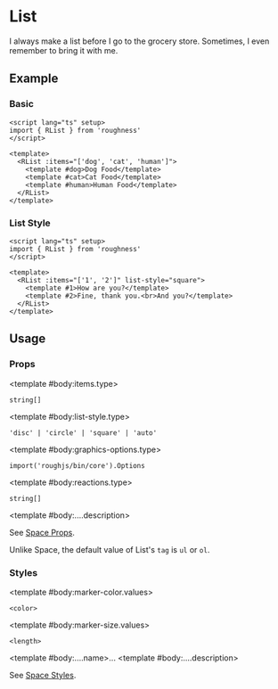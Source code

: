 <script lang="ts" setup>
import { RDetails, RList, RSpace, RTable } from 'roughness'
</script>

# List

I always make a list before I go to the grocery store. Sometimes, I even remember to bring it with me.

## Example

### Basic

<RDetails>
  <template #summary>Show Code</template>

```vue
<script lang="ts" setup>
import { RList } from 'roughness'
</script>

<template>
  <RList :items="['dog', 'cat', 'human']">
    <template #dog>Dog Food</template>
    <template #cat>Cat Food</template>
    <template #human>Human Food</template>
  </RList>
</template>
```

</RDetails>

<RList :items="['dog', 'cat', 'human']">
  <template #dog>Dog Food</template>
  <template #cat>Cat Food</template>
  <template #human>Human Food</template>
</RList>

### List Style

<RDetails>
  <template #summary>Show Code</template>

```vue
<script lang="ts" setup>
import { RList } from 'roughness'
</script>

<template>
  <RList :items="['1', '2']" list-style="square">
    <template #1>How are you?</template>
    <template #2>Fine, thank you.<br>And you?</template>
  </RList>
</template>
```

</RDetails>

<RList :items="['1', '2']" list-style="square">
  <template #1>How are you?</template>
  <template #2>Fine, thank you.<br>And you?</template>
</RList>

## Usage

### Props

<RSpace overflow>
<RTable
  :columns="['name', 'type', 'default', 'description']"
  :rows="['items', 'list-style', 'graphics-options', 'reactions', '...']"
>
  <template #body:*.name="{ row }">{{ row }}</template>

  <template #body:items.type>

  `string[]`

  </template>
  <template #body:items.default>
    <RText type="error">Required</RText>
  </template>
  <template #body:items.description>
    Item keys. Recommended to use all lowercase letters and hyphens and underscores.
  </template>

  <template #body:list-style.type>

  `'disc' | 'circle' | 'square' | 'auto'`

  </template>
  <template #body:list-style.default>

  `'disc'`

  </template>
  <template #body:list-style.description>

  Marker style of the list. See [`list-style-type`](https://developer.mozilla.org/en-US/docs/Web/CSS/list-style-type).

  When declared as `auto`, the list will be **ordered** and the markers will be drawn by the user agent.

  </template>

  <template #body:graphics-options.type>

  `import('roughjs/bin/core').Options`

  </template>
  <template #body:graphics-options.description>

  [Options for Rough.js](https://github.com/rough-stuff/rough/wiki#options).

  See [Graphics Configuration](/components/graphics#component-prop).

  </template>

  <template #body:reactions.type>

  `string[]`

  </template>
  <template #body:reactions.default>

  `['hover-at', 'focus-within', 'active']`

  </template>
  <template #body:reactions.description>

  States that trigger graphics redrawing.

  See [Reactions](/guide/theme#reactions).

  </template>

  <template #body:....description>

  See [Space Props](/components/space#props).

  Unlike Space, the default value of List's `tag` is `ul` or `ol`.

  </template>
</RTable>
</RSpace>

### Styles

<RSpace overflow>
<RTable
  :columns="['name', 'values', 'default', 'description']"
  :rows="['marker-color', 'marker-size', '...']"
>
  <template #body:*.name="{ row }">--r-list-{{ row }}</template>

  <template #body:marker-color.values>

  `<color>`

  </template>
  <template #body:marker-color.default>

  `var(--r-common-primary-color)`

  </template>
  <template #body:marker-color.description>
    Color of the list marker.
  </template>

  <template #body:marker-size.values>

  `<length>`

  </template>
  <template #body:marker-size.default>

  `1.5em`

  </template>
  <template #body:marker-size.description>
    Area width of the list marker.
  </template>

  <template #body:....name>...</template>
  <template #body:....description>

  See [Space Styles](/components/space#styles).

  </template>
</RTable>
</RSpace>
